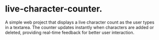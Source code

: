 # live-character-counter.
A simple web project that displays a live character count as the user types in a textarea. The counter updates instantly when characters are added or deleted, providing real-time feedback for better user interaction.
